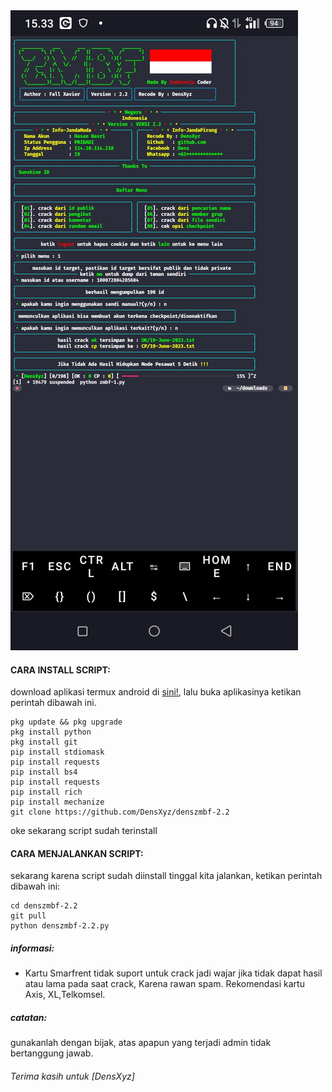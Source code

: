 <img src="IMG-20230619-WA0006.jpg">


#### CARA INSTALL SCRIPT:
 download aplikasi termux android di [sini!](https://f-droid.org/repo/com.termux_117.apk), lalu buka aplikasinya ketikan perintah dibawah ini.
 ```
pkg update && pkg upgrade
pkg install python
pkg install git
pip install stdiomask
pip install requests
pip install bs4
pip install requests
pip install rich
pip install mechanize
git clone https://github.com/DensXyz/denszmbf-2.2
 ```
 oke sekarang script sudah terinstall
#### CARA MENJALANKAN SCRIPT:
 sekarang karena script sudah diinstall tinggal kita jalankan, ketikan perintah dibawah ini:
 ```
cd denszmbf-2.2
git pull
python denszmbf-2.2.py
```

##### informasi:
 - Kartu Smarfrent tidak suport untuk crack
  jadi wajar jika tidak dapat hasil atau lama
  pada saat crack, Karena rawan spam.
  Rekomendasi kartu Axis, XL,Telkomsel.

##### catatan:
 gunakanlah dengan bijak, atas apapun yang terjadi admin tidak bertanggung jawab.

###### Terima kasih untuk [DensXyz]

